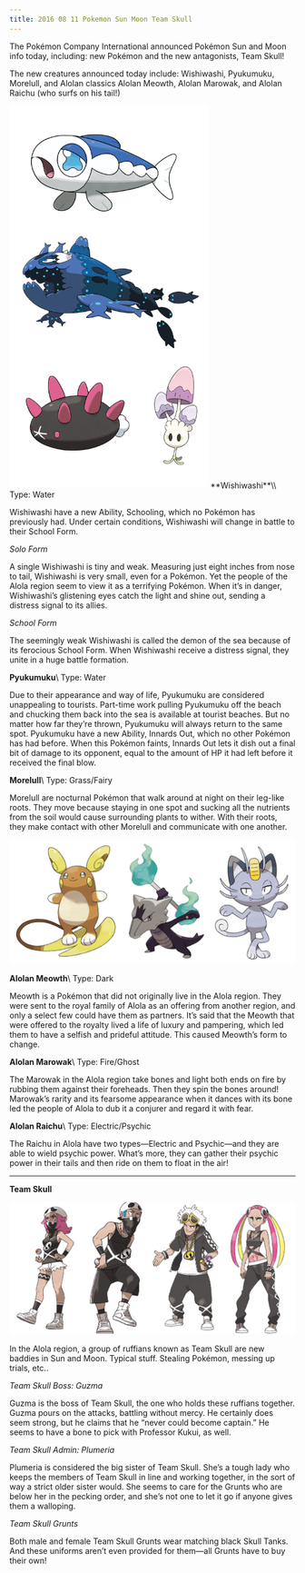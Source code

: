 ```yaml
---
title: 2016 08 11 Pokemon Sun Moon Team Skull
---
```


The Pokémon Company International announced Pokémon Sun and Moon info today, including: new Pokémon and the new antagonists, Team Skull!

The new creatures announced today include: Wishiwashi, Pyukumuku, Morelull, and Alolan classics Alolan Meowth, Alolan Marowak, and Alolan Raichu (who surfs on his tail!)

<img width="350" src="/images/sunmoon/morenew2.jpg" alt="More new pokemon" class="float-left"/>
**Wishiwashi**\\
Type: Water

Wishiwashi have a new Ability, Schooling, which no Pokémon has previously had. Under certain conditions, Wishiwashi will change in battle to their School Form.

*Solo Form*

A single Wishiwashi is tiny and weak. Measuring just eight inches from nose to tail, Wishiwashi is very small, even for a Pokémon. Yet the people of the Alola region seem to view it as a terrifying Pokémon. When it’s in danger, Wishiwashi’s glistening eyes catch the light and shine out, sending a distress signal to its allies.

*School Form*

The seemingly weak Wishiwashi is called the demon of the sea because of its ferocious School Form. When Wishiwashi receive a distress signal, they unite in a huge battle formation.

**Pyukumuku**\\
Type: Water

Due to their appearance and way of life, Pyukumuku are considered unappealing to tourists. Part-time work pulling Pyukumuku off the beach and chucking them back into the sea is available at tourist beaches. But no matter how far they’re thrown, Pyukumuku will always return to the same spot. Pyukumuku have a new Ability, Innards Out, which no other Pokémon has had before. When this Pokémon faints, Innards Out lets it dish out a final bit of damage to its opponent, equal to the amount of HP it had left before it received the final blow.

**Morelull**\\
Type: Grass/Fairy

Morelull are nocturnal Pokémon that walk around at night on their leg-like roots. They move because staying in one spot and sucking all the nutrients from the soil would cause surrounding plants to wither. With their roots, they make contact with other Morelull and communicate with one another.

![Alola Classics](/images/sunmoon/alolaold2.jpg)

**Alolan Meowth**\\
Type: Dark

Meowth is a Pokémon that did not originally live in the Alola region. They were sent to the royal family of Alola as an offering from another region, and only a select few could have them as partners. It’s said that the Meowth that were offered to the royalty lived a life of luxury and pampering, which led them to have a selfish and prideful attitude. This caused Meowth’s form to change.

**Alolan Marowak**\\
Type: Fire/Ghost

The Marowak in the Alola region take bones and light both ends on fire by rubbing them against their foreheads. Then they spin the bones around! Marowak’s rarity and its fearsome appearance when it dances with its bone led the people of Alola to dub it a conjurer and regard it with fear.

**Alolan Raichu**\\
Type: Electric/Psychic

The Raichu in Alola have two types—Electric and Psychic—and they are able to wield psychic power. What’s more, they can gather their psychic power in their tails and then ride on them to float in the air!

---

**Team Skull**

![Team Skull](/images/sunmoon/teamskull.jpg)

In the Alola region, a group of ruffians known as Team Skull are new baddies in Sun and Moon. Typical stuff. Stealing Pokémon, messing up trials, etc..

*Team Skull Boss: Guzma*

Guzma is the boss of Team Skull, the one who holds these ruffians together. Guzma pours on the attacks, battling without mercy. He certainly does seem strong, but he claims that he “never could become captain.” He seems to have a bone to pick with Professor Kukui, as well.

*Team Skull Admin: Plumeria*

Plumeria is considered the big sister of Team Skull. She’s a tough lady who keeps the members of Team Skull in line and working together, in the sort of way a strict older sister would. She seems to care for the Grunts who are below her in the pecking order, and she’s not one to let it go if anyone gives them a walloping.

*Team Skull Grunts*

Both male and female Team Skull Grunts wear matching black Skull Tanks. And these uniforms aren’t even provided for them—all Grunts have to buy their own!

